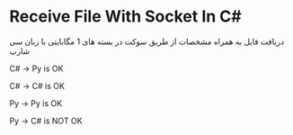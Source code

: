 # Receive File With Socket In C#


دریافت فایل به همراه مشخصات از طریق سوکت در بسته های 1 مگابایتی با زبان سی شارپ





C# -> Py  is OK

C# -> C#  is OK

Py -> Py  is OK

Py -> C#  is NOT OK
